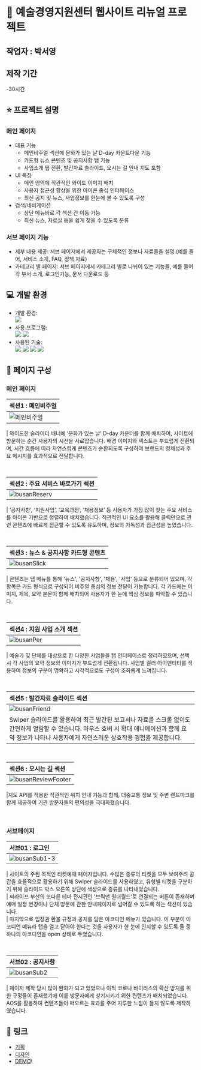 
#  🎨 예술경영지원센터 웹사이트 리뉴얼 프로젝트

## 작업자 : 박서영

## 제작 기간
-30시간

## ⭐️ 프로젝트 설명

### 메인 페이지 
- 대표 기능<br>
  - 메인비주얼 섹션에 문화가 있는 날 D-day 카운트다운 기능 <br>
  - 카드형 뉴스 콘텐츠 및 공지사항 탭 기능<br>
  - 사업소개 탭 전환, 발간자료 슬라이드, 오시는 길 안내 지도 포함<br>
- UI 특징
  - 메인 영역에 직관적인 와이드 이미지 배치
  - 사용자 접근성 향상을 위한 아이콘 중심 인터페이스
  - 최신 공지 및 뉴스, 사업정보를 한눈에 볼 수 있도록 구성
- 검색/네비게이션
  - 상단 메뉴바로 각 섹션 간 이동 가능
  - 최신 뉴스, 자료실 등을 쉽게 찾을 수 있도록 분류

### 서브 페이지 기능

- 세부 내용 제공: 서브 페이지에서 제공하는 구체적인 정보나 자료들을 설명.(예를 들어, 서비스 소개, FAQ, 정책 자료)
- 카테고리 별 페이지: 서브 페이지에서 카테고리 별로 나뉘어 있는 기능들, 예를 들어 각 부서 소개, 로그인기능, 문서 다운로드 등

## 💻 개발 환경

- 개발 환경:<br>
<img src="https://img.shields.io/badge/windows10-0078D6?style=flat-square&logo=windows10&logoColor=white"/><br>
- 사용 프로그램:<br>
<img src="https://img.shields.io/badge/Vs code-007ACC?style=flat-square&logo=visualstudiocode&logoColor=white"/> <img src="https://img.shields.io/badge/figma-F24E1E?style=flat-square&logo=figma&logoColor=white"/><br>
- 사용된 기술:<br>
<img src="https://img.shields.io/badge/html5-E34F26?style=flat-square&logo=html5&logoColor=white"/> <img src="https://img.shields.io/badge/css3-1572B6?style=flat-square&logo=css3&logoColor=white"/> <img src="https://img.shields.io/badge/JavaScript-F7DF1E?style=flat-square&logo=JavaScript&logoColor=white"/> <img src="https://img.shields.io/badge/Swiper-6332F6?style=flat-square&logo=Swiper&logoColor=white"/><br>



## 👀 페이지 구성

### 메인 페이지

| 섹션1 : 메인비주얼                                                                                                      |
| :---------------------------------------------------------------------------------------------------------------------- |
| ![메인비주얼](https://github.com/user-attachments/assets/d7107121-e60d-4407-8795-813ed25c7698)


| 와이드한 슬라이더 배너에 ‘문화가 있는 날’ D-day 카운터를 함께 배치하여, 사이트에 방문하는 순간 사용자의 시선을 사로잡습니다. 배경 이미지와 텍스트는 부드럽게 전환되며, 시간 흐름에 따라 자연스럽게 콘텐츠가 순환되도록 구성하여 브랜드의 정체성과 주요 메시지를 효과적으로 전달합니다.

<br>

| 섹션2 : 주요 서비스 바로가기 섹션                                                                                         |
| :------------------------------------------------------------------------------------------------------------------------ |
| ![busanReserv]() |

| ‘공지사항’, ‘지원사업’, ‘교육과정’, ‘채용정보’ 등 사용자가 가장 많이 찾는 주요 서비스를 아이콘 기반으로 정렬하여 배치했습니다. 직관적인 UI 요소를 활용해 클릭만으로 관련 콘텐츠에 빠르게 접근할 수 있도록 유도하며, 정보의 가독성과 접근성을 높였습니다.

<br>

| 섹션3 : 뉴스 & 공지사항 카드형 콘텐츠                                                                                    |
| :----------------------------------------------------------------------------------------------------------------------- |
| ![busanSlick]() |

| 콘텐츠는 탭 메뉴를 통해 '뉴스', '공지사항', '채용', '사업' 등으로 분류되어 있으며, 각 항목은 카드 형식으로 구성되어 비주얼 중심의 정보 전달이 가능합니다. 각 카드에는 이미지, 제목, 요약 본문이 함께 배치되어 사용자가 한 눈에 핵심 정보를 파악할 수 있습니다.

<br>

| 섹션4 : 지원 사업 소개 섹션                                                                                            |
| :--------------------------------------------------------------------------------------------------------------------- |
| ![busanPer]() |

| 예술가 및 단체를 대상으로 한 다양한 사업들을 탭 인터페이스로 정리하였으며, 선택 시 각 사업의 요약 정보와 이미지가 부드럽게 전환됩니다. 사업별 컬러 아이덴티티를 적용하여 정보의 구분이 명확하고 시각적으로도 구성이 조화롭게 느껴집니다.

<br>

| 섹션5 : 발간자료 슬라이드 섹션                                                                                            |
| :------------------------------------------------------------------------------------------------------------------------ |
| ![busanFriend]() |
| Swiper 슬라이드를 활용하여 최근 발간된 보고서나 자료를 스크롤 없이도 간편하게 열람할 수 있습니다. 마우스 호버 시 확대 애니메이션과 함께 요약 정보가 나타나 사용자에게 자연스러운 상호작용 경험을 제공합니다.

<br>

| 섹션6 : 오시는 길 섹션                                                                                                        |
| :---------------------------------------------------------------------------------------------------------------------------- |
| ![busanReviewFooter]() |

|지도 API를 적용한 직관적인 위치 안내 기능과 함께, 대중교통 정보 및 주변 랜드마크를 함께 제공하여 기관 방문자들의 편의성을 극대화했습니다.

<br>

### 서브페이지

| 서브01 : 로그인                                                                                                           |
| :------------------------------------------------------------------------------------------------------------------------ |
| ![busanSub1-3]() |

| 사이트의 주된 목적인 티켓예매 페이지입니다. 수많은 종류의 티켓을 모두 보여주려 공간을 효율적으로 활용하기 위해 Swiper 슬라이드를 사용하였고, 유형별 티켓을 구분하기 위해 슬라이드 박스 오른쪽 상단에 색상으로 종류를 나타내었습니다.<br>
| 씨라이프 부산의 또다른 테마 전시관인 '브릭맨 원더월드'로 연결되는 버튼이 존재하며 예매 일정 변경이나 단체 방문에 관한 안내페이지로 넘어갈 수 있도록 하는 섹션이 있습니다. <br>
| 마지막으로 입장권 환불 규정과 공지를 담은 아코디언 메뉴가 있습니다. 이 부분이 아코디언 메뉴라 탭을 열고 닫아야 한다는 것을 사용자가 한 눈에 인지할 수 있도록 둘 중 하나의 아코디언을 open 상태로 두었습니다.

<br>

| 서브02 : 공지사항                                                                                                       |
| :---------------------------------------------------------------------------------------------------------------------- |
| ![busanSub2]() |

| 페이지 제작 당시 많이 완화가 되고 있었으나 아직 코로나 바이러스의 확산 방지를 위한 규정들이 존재했기에 이를 방문자에게 상기시키기 위한 컨텐츠가 배치되었습니다. AOS를 활용하여 컨텐츠들이 떠오르는 효과를 주어 지루한 느낌이 들지 않도록 제작하였습니다.

## 🚀 링크

- [기획]()
- [디자인]()
- [DEMO]()\  
